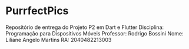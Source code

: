 # PurrfectPics
Repositório de entrega do Projeto P2 em Dart e Flutter 
Disciplina: Programação para Dispositivos Móveis
Professor: Rodrigo Bossini
Nome: Liliane Angelo Martins
RA: 2040482213003

